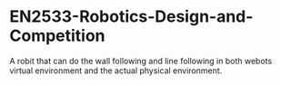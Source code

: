 # EN2533-Robotics-Design-and-Competition
A robit that can do the wall following and line following in both webots virtual environment and the actual physical environment.
